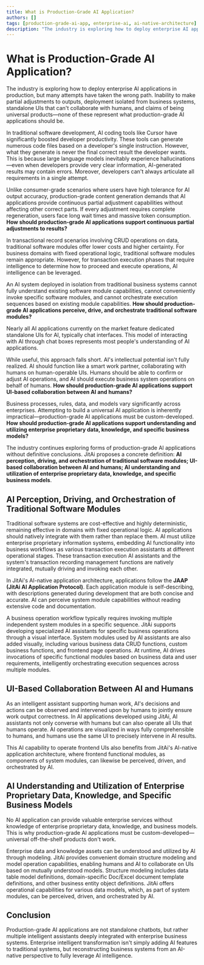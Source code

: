 ```yaml
---
title: What is Production-Grade AI Application?
authors: []
tags: [production-grade-ai-app, enterprise-ai, ai-native-architecture]
description: "The industry is exploring how to deploy enterprise AI applications, but many attempts have gone astray. Inability to make partial adjustments to outputs, deployment isolated from business systems, standalone UIs that can't collaborate with humans, and claims of being universal products—none of these represent what production-grade AI applications should be."
---
```


# What is Production-Grade AI Application?

The industry is exploring how to deploy enterprise AI applications in production, but many attempts have taken the wrong path. Inability to make partial adjustments to outputs, deployment isolated from business systems, standalone UIs that can't collaborate with humans, and claims of being universal products—none of these represent what production-grade AI applications should be.

<!--truncate-->

In traditional software development, AI coding tools like Cursor have significantly boosted developer productivity. These tools can generate numerous code files based on a developer's single instruction. However, what they generate is never the final correct result the developer wants. This is because large language models inevitably experience hallucinations—even when developers provide very clear information, AI-generated results may contain errors. Moreover, developers can't always articulate all requirements in a single attempt.

Unlike consumer-grade scenarios where users have high tolerance for AI output accuracy, production-grade content generation demands that AI applications provide continuous partial adjustment capabilities without affecting other correct parts. If every adjustment requires complete regeneration, users face long wait times and massive token consumption. **How should production-grade AI applications support continuous partial adjustments to results?**

In transactional record scenarios involving CRUD operations on data, traditional software modules offer lower costs and higher certainty. For business domains with fixed operational logic, traditional software modules remain appropriate. However, for transaction execution phases that require intelligence to determine how to proceed and execute operations, AI intelligence can be leveraged.

An AI system deployed in isolation from traditional business systems cannot fully understand existing software module capabilities, cannot conveniently invoke specific software modules, and cannot orchestrate execution sequences based on existing module capabilities. **How should production-grade AI applications perceive, drive, and orchestrate traditional software modules?**

Nearly all AI applications currently on the market feature dedicated standalone UIs for AI, typically chat interfaces. This model of interacting with AI through chat boxes represents most people's understanding of AI applications.

While useful, this approach falls short. AI's intellectual potential isn't fully realized. AI should function like a smart work partner, collaborating with humans on human-operable UIs. Humans should be able to confirm or adjust AI operations, and AI should execute business system operations on behalf of humans. **How should production-grade AI applications support UI-based collaboration between AI and humans?**

Business processes, rules, data, and models vary significantly across enterprises. Attempting to build a universal AI application is inherently impractical—production-grade AI applications must be custom-developed. **How should production-grade AI applications support understanding and utilizing enterprise proprietary data, knowledge, and specific business models?**

The industry continues exploring forms of production-grade AI applications without definitive conclusions. JitAi proposes a concrete definition: **AI perception, driving, and orchestration of traditional software modules; UI-based collaboration between AI and humans; AI understanding and utilization of enterprise proprietary data, knowledge, and specific business models**.

## AI Perception, Driving, and Orchestration of Traditional Software Modules

Traditional software systems are cost-effective and highly deterministic, remaining effective in domains with fixed operational logic. AI applications should natively integrate with them rather than replace them. AI must utilize enterprise proprietary information systems, embedding AI functionality into business workflows as various transaction execution assistants at different operational stages. These transaction execution AI assistants and the system's transaction recording management functions are natively integrated, mutually driving and invoking each other.

In JitAi's AI-native application architecture, applications follow the **JAAP (JitAi AI Application Protocol)**. Each application module is self-describing, with descriptions generated during development that are both concise and accurate. AI can perceive system module capabilities without reading extensive code and documentation.

A business operation workflow typically requires invoking multiple independent system modules in a specific sequence. JitAi supports developing specialized AI assistants for specific business operations through a visual interface. System modules used by AI assistants are also added visually, including various business data CRUD functions, custom business functions, and frontend page operations. At runtime, AI drives invocations of specific functional modules based on business data and user requirements, intelligently orchestrating execution sequences across multiple modules.

## UI-Based Collaboration Between AI and Humans

As an intelligent assistant supporting human work, AI's decisions and actions can be observed and intervened upon by humans to jointly ensure work output correctness. In AI applications developed using JitAi, AI assistants not only converse with humans but can also operate all UIs that humans operate. AI operations are visualized in ways fully comprehensible to humans, and humans use the same UI to precisely intervene in AI results.

This AI capability to operate frontend UIs also benefits from JitAi's AI-native application architecture, where frontend functional modules, as components of system modules, can likewise be perceived, driven, and orchestrated by AI.

## AI Understanding and Utilization of Enterprise Proprietary Data, Knowledge, and Specific Business Models

No AI application can provide valuable enterprise services without knowledge of enterprise proprietary data, knowledge, and business models. This is why production-grade AI applications must be custom-developed—universal off-the-shelf products don't work.

Enterprise data and knowledge assets can be understood and utilized by AI through modeling. JitAi provides convenient domain structure modeling and model operation capabilities, enabling humans and AI to collaborate on UIs based on mutually understood models. Structure modeling includes data table model definitions, domain-specific Doc/Excel document template definitions, and other business entity object definitions. JitAi offers operational capabilities for various data models, which, as part of system modules, can be perceived, driven, and orchestrated by AI.

## Conclusion

Production-grade AI applications are not standalone chatbots, but rather multiple intelligent assistants deeply integrated with enterprise business systems. Enterprise intelligent transformation isn't simply adding AI features to traditional systems, but reconstructing business systems from an AI-native perspective to fully leverage AI intelligence.
